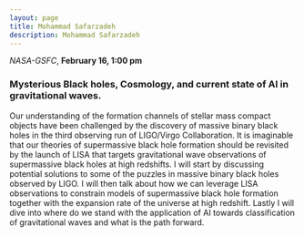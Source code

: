 ```yaml
---
layout: page
title: Mohammad Safarzadeh 
description: Mohammad Safarzadeh 
---
```


*NASA-GSFC*, **February 16, 1:00 pm**

### Mysterious Black holes, Cosmology, and current state of AI in gravitational waves. 

Our understanding of the formation channels of stellar mass compact objects
have been challenged by the discovery of massive binary black holes in the
third observing run of LIGO/Virgo Collaboration.  It is imaginable that our
theories of supermassive black hole formation should be revisited by the launch
of LISA that targets gravitational wave observations of supermassive black
holes at high redshifts.  I will start by discussing potential solutions to
some of the puzzles in massive binary black holes observed by LIGO.  I will
then talk about how we can leverage LISA observations to constrain models of
supermassive black hole formation together with the expansion rate of the
universe at high redshift.  Lastly I will dive into where do we stand with the
application of AI towards classification of gravitational waves and what is the
path forward.
